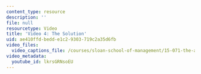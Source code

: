 ```yaml
---
content_type: resource
description: ''
file: null
resourcetype: Video
title: 'Video 4: The Solution'
uid: ae410ffd-bedd-e1c2-9303-719c2a35d6fb
video_files:
  video_captions_file: /courses/sloan-school-of-management/15-071-the-analytics-edge-spring-2017/integer-optimization/operating-room-scheduling-making-hospitals-run-smoothly-recitation/video-4-the-solution/video-4-the-solution-0/lkrsGRNsoEU.vtt
video_metadata:
  youtube_id: lkrsGRNsoEU
---
```

